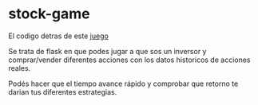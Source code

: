 # stock-game

El codigo detras de este [juego](http://johnblanco.pythonanywhere.com/)

Se trata de flask en que podes jugar a que sos un inversor y comprar/vender diferentes acciones con los datos historicos de acciones reales. 

Podés hacer que el tiempo avance rápido y comprobar que retorno te darian tus diferentes estrategias.
